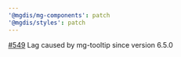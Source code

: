 ```yaml
---
'@mgdis/mg-components': patch
'@mgdis/styles': patch
---
```


[#549](https://gitlab.mgdis.fr/core/core-ui/core-ui/-/issues/549) Lag caused by mg-tooltip since version 6.5.0

